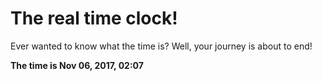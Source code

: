 # The real time clock!

Ever wanted to know what the time is? Well, your journey is about to end!

**The time is Nov 06, 2017, 02:07**